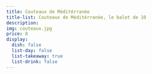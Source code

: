 ```yaml
---
title: Couteaux de Méditérranée
title-list: Couteaux de Méditérranée, le balot de 10
description:
img: couteaux.jpg
price: 8
display:
  dish: false
  list-day: false
  list-takeaway: true
  list-drink: false
---
```


